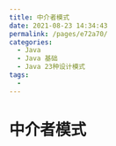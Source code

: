 ```yaml
---
title: 中介者模式
date: 2021-08-23 14:34:43
permalink: /pages/e72a70/
categories:
  - Java
  - Java 基础
  - Java 23种设计模式
tags:
  - 
---
```


# 中介者模式
